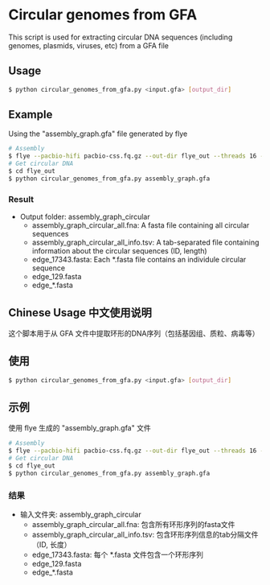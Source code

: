 # Circular genomes from GFA

This script is used for extracting circular DNA sequences (including genomes, plasmids, viruses, etc) from a GFA file

## Usage

```bash
$ python circular_genomes_from_gfa.py <input.gfa> [output_dir]
```

## Example

Using the "assembly_graph.gfa" file generated by flye

```bash
# Assembly
$ flye --pacbio-hifi pacbio-css.fq.gz --out-dir flye_out --threads 16 --meta --scaffold
# Get circular DNA
$ cd flye_out
$ python circular_genomes_from_gfa.py assembly_graph.gfa
```

### Result

- Output folder: assembly_graph_circular
    - assembly_graph_circular_all.fna: A fasta file containing all circular sequences
    - assembly_graph_circular_all_info.tsv: A tab-separated file containing information about the circular sequences (ID, length)
    - edge_17343.fasta: Each *.fasta file contains an individule circular sequence
    - edge_129.fasta
    - edge_*.fasta

## Chinese Usage 中文使用说明

这个脚本用于从 GFA 文件中提取环形的DNA序列（包括基因组、质粒、病毒等）

## 使用

```bash
$ python circular_genomes_from_gfa.py <input.gfa> [output_dir]
```

## 示例

使用 flye 生成的 "assembly_graph.gfa" 文件

```bash
# Assembly
$ flye --pacbio-hifi pacbio-css.fq.gz --out-dir flye_out --threads 16 --meta --scaffold
# Get circular DNA
$ cd flye_out
$ python circular_genomes_from_gfa.py assembly_graph.gfa
```

### 结果

- 输入文件夹: assembly_graph_circular
    - assembly_graph_circular_all.fna: 包含所有环形序列的fasta文件
    - assembly_graph_circular_all_info.tsv: 包含环形序列信息的tab分隔文件（ID, 长度）
    - edge_17343.fasta: 每个 *.fasta 文件包含一个环形序列
    - edge_129.fasta
    - edge_*.fasta
